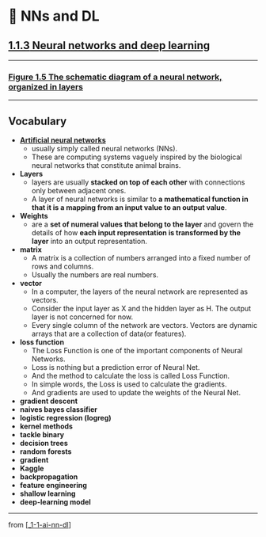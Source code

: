 # 🌱 NNs and DL

## [**1.1.3** Neural networks and deep learning](https://livebook.manning.com/book/deep-learning-with-javascript/chapter-1/52)

---

### [**Figure 1.5** The schematic diagram of a neural network, organized in layers](https://livebook.manning.com/book/deep-learning-with-javascript/chapter-1/ch01fig05)

---

## **Vocabulary**

- [**Artificial neural networks**](https://en.wikipedia.org/wiki/Artificial_neural_network)
  - usually simply called neural networks (NNs).
  - These are computing systems vaguely inspired by the biological neural networks that constitute animal brains.
- **Layers**
  - layers are usually **stacked on top of each other** with connections only between adjacent ones.
  - A layer of neural networks is similar to **a mathematical function in that it is a mapping from an input value to an output value**.
- **Weights**
  - are a **set of numeral values that belong to the layer** and govern the details of how **each input representation is transformed by the layer** into an output representation.
- **matrix**
  - A matrix is a collection of numbers arranged into a fixed number of rows and columns.
  - Usually the numbers are real numbers.
- **vector**
  - In a computer, the layers of the neural network are represented as vectors.
  - Consider the input layer as X and the hidden layer as H. The output layer is not concerned for now.
  - Every single column of the network are vectors. Vectors are dynamic arrays that are a collection of data(or features).
- **loss function**
  - The Loss Function is one of the important components of Neural Networks.
  - Loss is nothing but a prediction error of Neural Net.
  - And the method to calculate the loss is called Loss Function.
  - In simple words, the Loss is used to calculate the gradients.
  - And gradients are used to update the weights of the Neural Net.
- **gradient descent**
- **naives bayes classifier**
- **logistic regression (logreg)**
- **kernel methods**
- **tackle binary**
- **decision trees**
- **random forests**
- **gradient**
- **Kaggle**
- **backpropagation**
- **feature engineering**
- **shallow learning**
- **deep-learning model**

---

from [[_1-1-ai-nn-dl]]

[//begin]: # "Autogenerated link references for markdown compatibility"
[_1-1-ai-nn-dl]: _1-1-ai-nn-dl.md "🌱 AI ML NN DL"
[//end]: # "Autogenerated link references"
